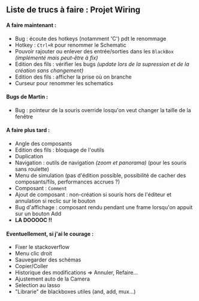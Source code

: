 ## Liste de trucs à faire : Projet Wiring

#### A faire maintenant :
* Bug : écoute des hotkeys (notamment 'C') pdt le renommage
* Hotkey : `Ctrl+R` pour renommer le Schematic
* Pouvoir rajouter ou enlever des entrée/sorties dans les `BlackBox` *(implémenté mais peut-être à fix)*
* Edition des fils : vérifier les bugs *(update lors de la supression et de la création sans changement)*
* Edition des fils : afficher la prise où on branche
* Curseur pour renommer les schematics

#### Bugs de Martin :
* Bug : pointeur de la souris override losqu'on veut changer la taille de la fenêtre

#### A faire plus tard :
* Angle des composants
* Edition des fils : bloquage de l'outils
* Duplication
* Navigation : outils de navigation *(zoom et panorama)* (pour les souris sans roulette)
* Menu de simulation (pas d'édition possible, possibilité de cacher des composants/fils, performances accrues ?)
* Composant : `Comment`
* Ajout de composant : non-création si souris hors de l'éditeur et annulation si reclic sur le bouton
* Bug d'affichage : composant rendu pendant une frame lorsqu'on appuit sur un bouton Add
* **LA DOOOOC !!**

#### Eventuellement, si j'ai le courage :
* Fixer le stackoverflow
* Menu clic droit
* Sauvegarder des schémas
* Copier/Coller
* Historique des modifications => Annuler, Refaire...
* Ajustement auto de la Camera
* Selection au lasso
* "Librarie" de blackboxes utiles (and, add, mux...)